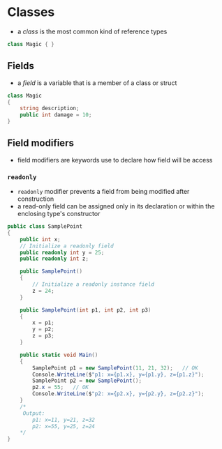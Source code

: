 # Classes
- a _class_ is the most common kind of reference types

```C#
class Magic { }
```

## Fields
- a _field_ is a variable that is a member of a class or struct

```C#
class Magic 
{
    string description;
    public int damage = 10;
}
```

## Field modifiers
- field modifiers are keywords use to declare how field will be access

### `readonly`
- `readonly` modifier prevents a field from being modified after construction
- a read-only field can be assigned only in its declaration or within the enclosing type's constructor

```C#
public class SamplePoint
{
    public int x;
    // Initialize a readonly field
    public readonly int y = 25;
    public readonly int z;

    public SamplePoint()
    {
        // Initialize a readonly instance field
        z = 24;
    }

    public SamplePoint(int p1, int p2, int p3)
    {
        x = p1;
        y = p2;
        z = p3;
    }

    public static void Main()
    {
        SamplePoint p1 = new SamplePoint(11, 21, 32);   // OK
        Console.WriteLine($"p1: x={p1.x}, y={p1.y}, z={p1.z}");
        SamplePoint p2 = new SamplePoint();
        p2.x = 55;   // OK
        Console.WriteLine($"p2: x={p2.x}, y={p2.y}, z={p2.z}");
    }
    /*
     Output:
        p1: x=11, y=21, z=32
        p2: x=55, y=25, z=24
    */
}
```

